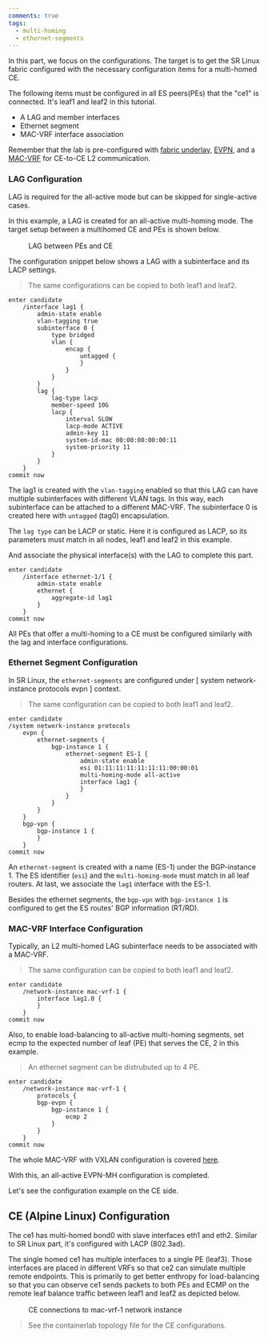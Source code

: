 ```yaml
---
comments: true
tags:
  - multi-homing
  - ethernet-segments
---
```


In this part, we focus on the configurations. The target is to get the SR Linux fabric configured with the necessary configuration items for a multi-homed CE.

The following items must be configured in all ES peers(PEs) that the "ce1" is connected. It's leaf1 and leaf2 in this tutorial.

+ A LAG and member interfaces
+ Ethernet segment
+ MAC-VRF interface association

Remember that the lab is pre-configured with [fabric underlay][fabric-underlay], [EVPN][evpn], and a [MAC-VRF][mac-vrf] for CE-to-CE L2 communication.

### LAG Configuration

LAG is required for the all-active mode but can be skipped for single-active cases.

In this example, a LAG is created for an all-active multi-homing mode. The target setup between a multihomed CE and PEs is shown below.

<figure markdown>
  <div class="mxgraph" style="max-width:100%;border:1px solid transparent;margin:0 auto; display:block;" data-mxgraph='{"page":3,"zoom":2,"highlight":"#0000ff","nav":true,"check-visible-state":true,"resize":true,"url":"https://raw.githubusercontent.com/srl-labs/learn-srlinux/diagrams/evpn-mh01.drawio"}'></div>
  <figcaption>LAG between PEs and CE</figcaption>
</figure>

The configuration snippet below shows a LAG with a subinterface and its LACP settings. 
>The same configurations can be copied to both leaf1 and leaf2.

```
enter candidate
    /interface lag1 {
        admin-state enable
        vlan-tagging true
        subinterface 0 {
            type bridged
            vlan {
                encap {
                    untagged {
                    }
                }
            }
        }
        lag {
            lag-type lacp
            member-speed 10G
            lacp {
                interval SLOW
                lacp-mode ACTIVE
                admin-key 11
                system-id-mac 00:00:00:00:00:11
                system-priority 11
            }
        }
    }
commit now
```

The lag1 is created with the `vlan-tagging` enabled so that this LAG can have multiple subinterfaces with different VLAN tags. In this way, each subinterface can be attached to a different MAC-VRF. The subinterface 0 is created here with `untagged` (tag0) encapsulation.

The `lag type` can be LACP or static. Here it is configured as LACP, so its parameters must match in all nodes, leaf1 and leaf2 in this example.

And associate the physical interface(s) with the LAG to complete this part. 

```
enter candidate
    /interface ethernet-1/1 {
        admin-state enable
        ethernet {
            aggregate-id lag1
        }
    }
commit now
```

All PEs that offer a multi-homing to a CE must be configured similarly with the lag and interface configurations.

### Ethernet Segment Configuration

In SR Linux, the `ethernet-segments` are configured under [ system network-instance protocols evpn ] context.
>The same configuration can be copied to both leaf1 and leaf2.
```
enter candidate
/system network-instance protocols 
    evpn {
        ethernet-segments {
            bgp-instance 1 {
                ethernet-segment ES-1 {
                    admin-state enable
                    esi 01:11:11:11:11:11:11:00:00:01
                    multi-homing-mode all-active
                    interface lag1 {
                    }
                }
            }
        }
    }
    bgp-vpn {
        bgp-instance 1 {
        }
    }
commit now
```

An `ethernet-segment` is created with a name (ES-1) under the BGP-instance 1. The ES identifier (`esi`) and the `multi-homing-mode` must match in all leaf routers. At last, we associate the `lag1` interface with the ES-1.

Besides the ethernet segments, the `bgp-vpn` with `bgp-instance 1` is configured to get the ES routes' BGP information (RT/RD).

### MAC-VRF Interface Configuration

Typically, an L2 multi-homed LAG subinterface needs to be associated with a MAC-VRF.
>The same configuration can be copied to both leaf1 and leaf2.

```
enter candidate
    /network-instance mac-vrf-1 {
        interface lag1.0 {
        }
    }
commit now
```

Also, to enable load-balancing to all-active multi-homing segments, set ecmp to the expected number of leaf (PE) that serves the CE, 2 in this example.
>An ethernet segment can be distrubuted up to 4 PE.

```
enter candidate
    /network-instance mac-vrf-1 {
        protocols {
        bgp-evpn {
            bgp-instance 1 {
                ecmp 2
            }
        }
    }
commit now
```

The whole MAC-VRF with VXLAN configuration is covered [here](https://learn.srlinux.dev/tutorials/l2evpn/evpn/#mac-vrf).

With this, an all-active EVPN-MH configuration is completed.

Let's see the configuration example on the CE side.

## CE (Alpine Linux) Configuration

The ce1 has multi-homed bond0 with slave interfaces eth1 and eth2. Similar to SR Linux part, it's configured with LACP (802.3ad). 

The single homed ce1 has multiple interfaces to a single PE (leaf3). Those interfaces are placed in different VRFs so that ce2 can simulate multiple remote endpoints.
This is primarily to get better enthropy for load-balancing so that you can observe ce1 sends packets to both PEs and ECMP on the remote leaf balance traffic between leaf1 and leaf2 as depicted below.

<figure markdown>
  <div class="mxgraph" style="max-width:100%;border:1px solid transparent;margin:0 auto; display:block;" data-mxgraph='{"page":4,"zoom":2,"highlight":"#0000ff","nav":true,"check-visible-state":true,"resize":true,"url":"https://raw.githubusercontent.com/srl-labs/learn-srlinux/diagrams/evpn-mh01.drawio"}'></div>
  <figcaption>CE connections to mac-vrf-1 network instance</figcaption>
</figure>


> See the containerlab topology file for the CE configurations.

[fabric-underlay]: https://learn.srlinux.dev/tutorials/l2evpn/fabric/
[evpn]: https://learn.srlinux.dev/tutorials/l2evpn/evpn/
[mac-vrf]: https://learn.srlinux.dev/tutorials/l2evpn/evpn/#mac-vrf
[topology]: https://github.com/srl-labs/learn-srlinux/blob/main/docs/tutorials/evpn-mh/
[configs]: https://github.com/srl-labs/learn-srlinux/blob/main/docs/tutorials/evpn-mh/leaf1.cfg
[path-evpn-mh]: https://github.com/srl-labs/learn-srlinux/blob/main/docs/tutorials/evpn-mh

<script type="text/javascript" src="https://viewer.diagrams.net/js/viewer-static.min.js" async></script>